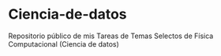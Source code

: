 # Ciencia-de-datos
Repositorio público de mis Tareas de Temas Selectos de Física Computacional (Ciencia de datos)
